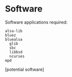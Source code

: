 # Software

Software applications required:

```
alsa-lib  
bluez  
bluealsa  
  glib  
  sbc  
  libbsd  
  ncurses  
mpd  
```
[potential software]  

  

